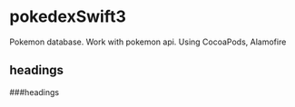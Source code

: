 # pokedexSwift3
Pokemon database. Work with pokemon api. Using CocoaPods, Alamofire


## headings


###headings
